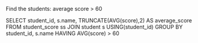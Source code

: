 
Find the students: average score > 60

SELECT student_id, s.name, TRUNCATE(AVG(score),2) AS average_score
FROM student_score ss
JOIN student s USING(student_id)
GROUP BY student_id, s.name
HAVING AVG(score) > 60

